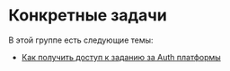 # Конкретные задачи

В этой группе есть следующие темы:

* [Как получить доступ к заданию за Auth платформы](accessing-a-job-hidden-behind-the-platforms-auth.md)

